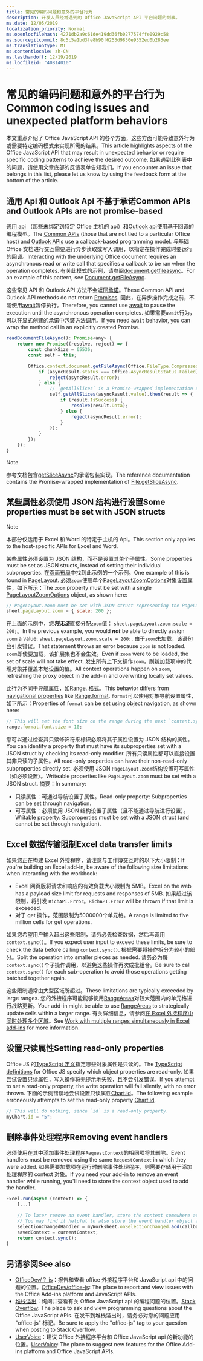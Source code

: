 ```yaml
---
title: 常见的编码问题和意外的平台行为
description: 开发人员经常遇到的 Office JavaScript API 平台问题的列表。
ms.date: 12/05/2019
localization_priority: Normal
ms.openlocfilehash: 4271db2a9c61de419dd36fb0277574ffe0929c58
ms.sourcegitcommit: 8c5c5a1bd3fe8b90f6253d9850e9352ed0b283ee
ms.translationtype: MT
ms.contentlocale: zh-CN
ms.lasthandoff: 12/19/2019
ms.locfileid: "40814010"
---
```

# <a name="common-coding-issues-and-unexpected-platform-behaviors"></a><span data-ttu-id="909a5-103">常见的编码问题和意外的平台行为</span><span class="sxs-lookup"><span data-stu-id="909a5-103">Common coding issues and unexpected platform behaviors</span></span>

<span data-ttu-id="909a5-104">本文重点介绍了 Office JavaScript API 的各个方面，这些方面可能导致意外行为或需要特定编码模式来实现所需的结果。</span><span class="sxs-lookup"><span data-stu-id="909a5-104">This article highlights aspects of the Office JavaScript API that may result in unexpected behavior or require specific coding patterns to achieve the desired outcome.</span></span> <span data-ttu-id="909a5-105">如果遇到此列表中的问题，请使用文章底部的反馈表单告知我们。</span><span class="sxs-lookup"><span data-stu-id="909a5-105">If you encounter an issue that belongs in this list, please let us know by using the feedback form at the bottom of the article.</span></span>

## <a name="common-apis-and-outlook-apis-are-not-promise-based"></a><span data-ttu-id="909a5-106">通用 Api 和 Outlook Api 不基于承诺</span><span class="sxs-lookup"><span data-stu-id="909a5-106">Common APIs and Outlook APIs are not promise-based</span></span>

<span data-ttu-id="909a5-107">[通用 api](/javascript/api/office) （那些未绑定到特定 Office 主机的 api）和[Outlook api](/javascript/api/outlook)使用基于回调的编程模型。</span><span class="sxs-lookup"><span data-stu-id="909a5-107">The [Common APIs](/javascript/api/office) (those that are not tied to a particular Office host) and [Outlook APIs](/javascript/api/outlook) use a callback-based programming model.</span></span> <span data-ttu-id="909a5-108">与基础 Office 文档进行交互需要进行异步读取或写入调用，以指定在操作完成时要运行的回调。</span><span class="sxs-lookup"><span data-stu-id="909a5-108">Interacting with the underlying Office document requires an asynchronous read or write call that specifies a callback to be ran when the operation completes.</span></span> <span data-ttu-id="909a5-109">有关此模式的示例，请参阅[document.getfileasync](/javascript/api/office/office.document#getfileasync-filetype--options--callback-)。</span><span class="sxs-lookup"><span data-stu-id="909a5-109">For an example of this pattern, see [Document.getFileAsync](/javascript/api/office/office.document#getfileasync-filetype--options--callback-).</span></span>

<span data-ttu-id="909a5-110">这些常见 API 和 Outlook API 方法不会返回[承诺](https://developer.mozilla.org/docs/Web/JavaScript/Reference/Global_Objects/Promise)。</span><span class="sxs-lookup"><span data-stu-id="909a5-110">These Common API and Outlook API methods do not return [Promises](https://developer.mozilla.org/docs/Web/JavaScript/Reference/Global_Objects/Promise).</span></span> <span data-ttu-id="909a5-111">因此，在异步操作完成之前，不能使用[await](https://developer.mozilla.org/docs/Web/JavaScript/Reference/Operators/await)暂停执行。</span><span class="sxs-lookup"><span data-stu-id="909a5-111">Therefore, you cannot use [await](https://developer.mozilla.org/docs/Web/JavaScript/Reference/Operators/await) to pause the execution until the asynchronous operation completes.</span></span> <span data-ttu-id="909a5-112">如果需要`await`行为，可以在显式创建的承诺中包装方法调用。</span><span class="sxs-lookup"><span data-stu-id="909a5-112">If you need `await` behavior, you can wrap the method call in an explicitly created Promise.</span></span>

```js
readDocumentFileAsync(): Promise<any> {
    return new Promise((resolve, reject) => {
        const chunkSize = 65536;
        const self = this;

        Office.context.document.getFileAsync(Office.FileType.Compressed, { sliceSize: chunkSize }, (asyncResult) => {
            if (asyncResult.status === Office.AsyncResultStatus.Failed) {
                reject(asyncResult.error);
            } else {
                // `getAllSlices` is a Promise-wrapped implementation of File.getSliceAsync.
                self.getAllSlices(asyncResult.value).then(result => {
                    if (result.IsSuccess) {
                        resolve(result.Data);
                    } else {
                        reject(asyncResult.error);
                    }
                });
            }
        });
    });
}
```

> [!NOTE]
> <span data-ttu-id="909a5-113">参考文档包含[getSliceAsync](/javascript/api/office/office.file#getsliceasync-sliceindex--callback-)的承诺包装实现。</span><span class="sxs-lookup"><span data-stu-id="909a5-113">The reference documentation contains the Promise-wrapped implementation of [File.getSliceAsync](/javascript/api/office/office.file#getsliceasync-sliceindex--callback-).</span></span>

## <a name="some-properties-must-be-set-with-json-structs"></a><span data-ttu-id="909a5-114">某些属性必须使用 JSON 结构进行设置</span><span class="sxs-lookup"><span data-stu-id="909a5-114">Some properties must be set with JSON structs</span></span>

> [!NOTE]
> <span data-ttu-id="909a5-115">本部分仅适用于 Excel 和 Word 的特定于主机的 Api。</span><span class="sxs-lookup"><span data-stu-id="909a5-115">This section only applies to the host-specific APIs for Excel and Word.</span></span>

<span data-ttu-id="909a5-116">某些属性必须设置为 JSON 结构，而不是设置其单个子属性。</span><span class="sxs-lookup"><span data-stu-id="909a5-116">Some properties must be set as JSON structs, instead of setting their individual subproperties.</span></span> <span data-ttu-id="909a5-117">在[页面布局](/javascript/api/excel/excel.pagelayout)中找到此示例的一个示例。</span><span class="sxs-lookup"><span data-stu-id="909a5-117">One example of this is found in [PageLayout](/javascript/api/excel/excel.pagelayout).</span></span> <span data-ttu-id="909a5-118">必须`zoom`使用单个[PageLayoutZoomOptions](/javascript/api/excel/excel.pagelayoutzoomoptions)对象设置属性，如下所示：</span><span class="sxs-lookup"><span data-stu-id="909a5-118">The `zoom` property must be set with a single [PageLayoutZoomOptions](/javascript/api/excel/excel.pagelayoutzoomoptions) object, as shown here:</span></span>

```js
// PageLayout.zoom must be set with JSON struct representing the PageLayoutZoomOptions object.
sheet.pageLayout.zoom = { scale: 200 };
```

<span data-ttu-id="909a5-119">在上面的示例中，您***将无法***直接分配`zoom`值： `sheet.pageLayout.zoom.scale = 200;`。</span><span class="sxs-lookup"><span data-stu-id="909a5-119">In the previous example, you would ***not*** be able to directly assign `zoom` a value: `sheet.pageLayout.zoom.scale = 200;`.</span></span> <span data-ttu-id="909a5-120">由于`zoom`未加载，该语句会引发错误。</span><span class="sxs-lookup"><span data-stu-id="909a5-120">That statement throws an error because `zoom` is not loaded.</span></span> <span data-ttu-id="909a5-121">`zoom`即使要加载，该扩展集也不会生效。</span><span class="sxs-lookup"><span data-stu-id="909a5-121">Even if `zoom` were to be loaded, the set of scale will not take effect.</span></span> <span data-ttu-id="909a5-122">发生所有上下文操作`zoom`，刷新加载项中的代理对象并覆盖本地设置的值。</span><span class="sxs-lookup"><span data-stu-id="909a5-122">All context operations happen on `zoom`, refreshing the proxy object in the add-in and overwriting locally set values.</span></span>

<span data-ttu-id="909a5-123">此行为不同于[导航属性](../excel/excel-add-ins-advanced-concepts.md#scalar-and-navigation-properties)，如[Range. 格式](/javascript/api/excel/excel.range#format)。</span><span class="sxs-lookup"><span data-stu-id="909a5-123">This behavior differs from [navigational properties](../excel/excel-add-ins-advanced-concepts.md#scalar-and-navigation-properties) like [Range.format](/javascript/api/excel/excel.range#format).</span></span> <span data-ttu-id="909a5-124">`format`可以使用对象导航设置属性，如下所示：</span><span class="sxs-lookup"><span data-stu-id="909a5-124">Properties of `format` can be set using object navigation, as shown here:</span></span>

```js
// This will set the font size on the range during the next `content.sync()`.
range.format.font.size = 10;
```

<span data-ttu-id="909a5-125">您可以通过检查其只读修饰符来标识必须将其子属性设置为 JSON 结构的属性。</span><span class="sxs-lookup"><span data-stu-id="909a5-125">You can identify a property that must have its subproperties set with a JSON struct by checking its read-only modifier.</span></span> <span data-ttu-id="909a5-126">所有只读属性都可以直接设置其非只读的子属性。</span><span class="sxs-lookup"><span data-stu-id="909a5-126">All read-only properties can have their non-read-only subproperties directly set.</span></span> <span data-ttu-id="909a5-127">必须使用 JSON `PageLayout.zoom`结构设置可写属性（如必须设置）。</span><span class="sxs-lookup"><span data-stu-id="909a5-127">Writeable properties like `PageLayout.zoom` must be set with a JSON struct.</span></span> <span data-ttu-id="909a5-128">摘要：</span><span class="sxs-lookup"><span data-stu-id="909a5-128">In summary:</span></span>

- <span data-ttu-id="909a5-129">只读属性：可通过导航设置子属性。</span><span class="sxs-lookup"><span data-stu-id="909a5-129">Read-only property: Subproperties can be set through navigation.</span></span>
- <span data-ttu-id="909a5-130">可写属性：必须使用 JSON 结构设置子属性（且不能通过导航进行设置）。</span><span class="sxs-lookup"><span data-stu-id="909a5-130">Writable property: Subproperties must be set with a JSON struct (and cannot be set through navigation).</span></span>

## <a name="excel-data-transfer-limits"></a><span data-ttu-id="909a5-131">Excel 数据传输限制</span><span class="sxs-lookup"><span data-stu-id="909a5-131">Excel data transfer limits</span></span>

<span data-ttu-id="909a5-132">如果您正在构建 Excel 外接程序，请注意与工作簿交互时的以下大小限制：</span><span class="sxs-lookup"><span data-stu-id="909a5-132">If you're building an Excel add-in, be aware of the following size limitations when interacting with the workbook:</span></span>

- <span data-ttu-id="909a5-133">Excel 网页版将请求和响应的有效负载大小限制为 5MB。</span><span class="sxs-lookup"><span data-stu-id="909a5-133">Excel on the web has a payload size limit for requests and responses of 5MB.</span></span> <span data-ttu-id="909a5-134">如果超过该限制，将引发 `RichAPI.Error`。</span><span class="sxs-lookup"><span data-stu-id="909a5-134">`RichAPI.Error` will be thrown if that limit is exceeded.</span></span>
- <span data-ttu-id="909a5-135">对于 get 操作，范围限制为5000000个单元格。</span><span class="sxs-lookup"><span data-stu-id="909a5-135">A range is limited to five million cells for get operations.</span></span>

<span data-ttu-id="909a5-136">如果您希望用户输入超出这些限制，请务必先检查数据，然后再调用`context.sync()`。</span><span class="sxs-lookup"><span data-stu-id="909a5-136">If you expect user input to exceed these limits, be sure to check the data before calling `context.sync()`.</span></span> <span data-ttu-id="909a5-137">根据需要将操作拆分为较小的部分。</span><span class="sxs-lookup"><span data-stu-id="909a5-137">Split the operation into smaller pieces as needed.</span></span> <span data-ttu-id="909a5-138">请务必为每`context.sync()`个子操作调用，以避免这些操作再次成批组合。</span><span class="sxs-lookup"><span data-stu-id="909a5-138">Be sure to call `context.sync()` for each sub-operation to avoid those operations getting batched together again.</span></span>

<span data-ttu-id="909a5-139">这些限制通常由大型区域所超过。</span><span class="sxs-lookup"><span data-stu-id="909a5-139">These limitations are typically exceeded by large ranges.</span></span> <span data-ttu-id="909a5-140">您的外接程序可能能够使用[RangeAreas](/javascript/api/excel/excel.rangeareas)对较大范围内的单元格进行战略更新。</span><span class="sxs-lookup"><span data-stu-id="909a5-140">Your add-in might be able to use [RangeAreas](/javascript/api/excel/excel.rangeareas) to strategically update cells within a larger range.</span></span> <span data-ttu-id="909a5-141">有关详细信息，请参阅[在 Excel 外接程序中同时处理多个区域](../excel/excel-add-ins-multiple-ranges.md)。</span><span class="sxs-lookup"><span data-stu-id="909a5-141">See [Work with multiple ranges simultaneously in Excel add-ins](../excel/excel-add-ins-multiple-ranges.md) for more information.</span></span>

## <a name="setting-read-only-properties"></a><span data-ttu-id="909a5-142">设置只读属性</span><span class="sxs-lookup"><span data-stu-id="909a5-142">Setting read-only properties</span></span>

<span data-ttu-id="909a5-143">Office JS 的[TypeScript 定义](referencing-the-javascript-api-for-office-library-from-its-cdn.md)指定哪些对象属性是只读的。</span><span class="sxs-lookup"><span data-stu-id="909a5-143">The [TypeScript definitions](referencing-the-javascript-api-for-office-library-from-its-cdn.md) for Office JS specify which object properties are read-only.</span></span> <span data-ttu-id="909a5-144">如果尝试设置只读属性，写入操作将无提示地失败，且不会引发错误。</span><span class="sxs-lookup"><span data-stu-id="909a5-144">If you attempt to set a read-only property, the write operation will fail silently, with no error thrown.</span></span> <span data-ttu-id="909a5-145">下面的示例错误地尝试设置只读属性[Chart.id](/javascript/api/excel/excel.chart#id)。</span><span class="sxs-lookup"><span data-stu-id="909a5-145">The following example erroneously attempts to set the read-only property [Chart.id](/javascript/api/excel/excel.chart#id).</span></span>

```js
// This will do nothing, since `id` is a read-only property.
myChart.id = "5";
```

## <a name="removing-event-handlers"></a><span data-ttu-id="909a5-146">删除事件处理程序</span><span class="sxs-lookup"><span data-stu-id="909a5-146">Removing event handlers</span></span>

<span data-ttu-id="909a5-147">必须使用在其中添加事件处理程序`RequestContext`的相同项将其删除。</span><span class="sxs-lookup"><span data-stu-id="909a5-147">Event handlers must be removed using the same `RequestContext` in which they were added.</span></span> <span data-ttu-id="909a5-148">如果需要加载项在运行时删除事件处理程序，则需要存储用于添加处理程序的 context 对象。</span><span class="sxs-lookup"><span data-stu-id="909a5-148">If you need your add-in to remove an event handler while running, you'll need to store the context object used to add the handler.</span></span>

```js
Excel.run(async (context) => {
    [...]

    // To later remove an event handler, store the context somewhere accessible to the handler removal function.
    // You may find it helpful to also store the event handler object and associate it with the context.
    selectionChangedHandler = myWorksheet.onSelectionChanged.add(callback);
    savedContext = currentContext;
    return context.sync();
}
```

## <a name="see-also"></a><span data-ttu-id="909a5-149">另请参阅</span><span class="sxs-lookup"><span data-stu-id="909a5-149">See also</span></span>

- <span data-ttu-id="909a5-150">[OfficeDev/？ js](https://github.com/OfficeDev/office-js/issues)：报告和查看 office 外接程序平台和 JavaScript api 中的问题的位置。</span><span class="sxs-lookup"><span data-stu-id="909a5-150">[OfficeDev/office-js](https://github.com/OfficeDev/office-js/issues): The place to report and view issues with the Office Add-ins platform and JavaScript APIs.</span></span>
- <span data-ttu-id="909a5-151">[堆栈溢出](https://stackoverflow.com/questions/tagged/office-js)：询问并查看有关 Office JavaScript api 的编程问题的位置。</span><span class="sxs-lookup"><span data-stu-id="909a5-151">[Stack Overflow](https://stackoverflow.com/questions/tagged/office-js): The place to ask and view programming questions about the Office JavaScript APIs.</span></span> <span data-ttu-id="909a5-152">在发布到堆栈溢出时，请务必对您的问题应用 "office-js" 标记。</span><span class="sxs-lookup"><span data-stu-id="909a5-152">Be sure to apply the "office-js" tag to your question when posting to Stack Overflow.</span></span>
- <span data-ttu-id="909a5-153">[UserVoice](https://officespdev.uservoice.com/)：建议 Office 外接程序平台和 Office JavaScript api 的新功能的位置。</span><span class="sxs-lookup"><span data-stu-id="909a5-153">[UserVoice](https://officespdev.uservoice.com/): The place to suggest new features for the Office Add-ins platform and Office JavaScript APIs.</span></span>
